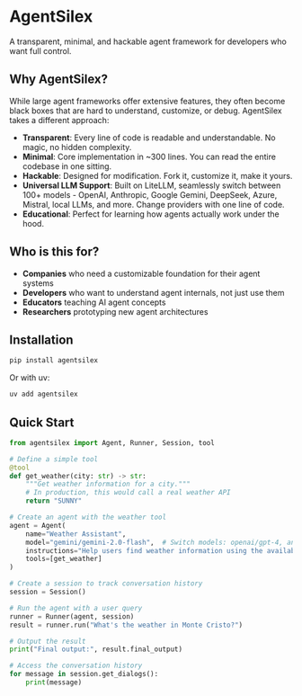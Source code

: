 # AgentSilex

A transparent, minimal, and hackable agent framework for developers who want full control.

## Why AgentSilex?

While large agent frameworks offer extensive features, they often become black boxes that are hard to understand, customize, or debug. AgentSilex takes a different approach:

- **Transparent**: Every line of code is readable and understandable. No magic, no hidden complexity.
- **Minimal**: Core implementation in ~300 lines. You can read the entire codebase in one sitting.
- **Hackable**: Designed for modification. Fork it, customize it, make it yours.
- **Universal LLM Support**: Built on LiteLLM, seamlessly switch between 100+ models - OpenAI, Anthropic, Google Gemini, DeepSeek, Azure, Mistral, local LLMs, and more. Change providers with one line of code.
- **Educational**: Perfect for learning how agents actually work under the hood.

## Who is this for?

- **Companies** who need a customizable foundation for their agent systems
- **Developers** who want to understand agent internals, not just use them
- **Educators** teaching AI agent concepts
- **Researchers** prototyping new agent architectures

## Installation

```bash
pip install agentsilex
```

Or with uv:

```bash
uv add agentsilex
```

## Quick Start

```python
from agentsilex import Agent, Runner, Session, tool

# Define a simple tool
@tool
def get_weather(city: str) -> str:
    """Get weather information for a city."""
    # In production, this would call a real weather API
    return "SUNNY"

# Create an agent with the weather tool
agent = Agent(
    name="Weather Assistant",
    model="gemini/gemini-2.0-flash",  # Switch models: openai/gpt-4, anthropic/claude-3-5-sonnet, deepseek/deepseek-chat, et al.
    instructions="Help users find weather information using the available tools.",
    tools=[get_weather]
)

# Create a session to track conversation history
session = Session()

# Run the agent with a user query
runner = Runner(agent, session)
result = runner.run("What's the weather in Monte Cristo?")

# Output the result
print("Final output:", result.final_output)

# Access the conversation history
for message in session.get_dialogs():
    print(message)
```

